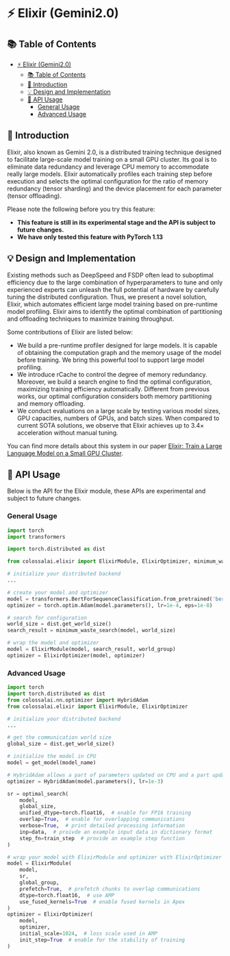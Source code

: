# ⚡️ Elixir (Gemini2.0)

## 📚 Table of Contents

- [⚡️ Elixir (Gemini2.0)](#️-elixir-gemini20)
  - [📚 Table of Contents](#-table-of-contents)
  - [🔗 Introduction](#-introduction)
  - [💡 Design and Implementation](#-design-and-implementation)
  - [🔨 API Usage](#-api-usage)
    - [General Usage](#general-usage)
    - [Advanced Usage](#advanced-usage)

## 🔗 Introduction

Elixir, also known as Gemini 2.0, is a distributed training technique designed to facilitate large-scale model training on a small GPU cluster.
Its goal is to eliminate data redundancy and leverage CPU memory to accommodate really large models.
Elixir automatically profiles each training step before execution and selects the optimal configuration for the ratio of memory redundancy (tensor sharding) and the device placement for each parameter (tensor offloading).

Please note the following before you try this feature:

- **This feature is still in its experimental stage and the API is subject to future changes.**
- **We have only tested this feature with PyTorch 1.13**


## 💡 Design and Implementation

Existing methods such as DeepSpeed and FSDP often lead to suboptimal efficiency due to the large combination of hyperparameters to tune and only experienced experts can unleash the full potential of hardware by carefully tuning the distributed configuration.
Thus, we present a novel solution, Elixir, which automates efficient large model training based on pre-runtime model profiling.
Elixir aims to identify the optimal combination of partitioning and offloading techniques to maximize training throughput.

Some contributions of Elixir are listed below:
- We build a pre-runtime profiler designed for large models. It is capable of obtaining the computation
graph and the memory usage of the model before training. We bring this powerful tool to support
large model profiling.
- We introduce rCache to control the degree of memory redundancy. Moreover, we build a search
engine to find the optimal configuration, maximizing training efficiency automatically. Different
from previous works, our optimal configuration considers both memory partitioning and memory
offloading.
- We conduct evaluations on a large scale by testing various model sizes, GPU capacities, numbers of
GPUs, and batch sizes. When compared to current SOTA solutions, we observe that Elixir achieves
up to 3.4× acceleration without manual tuning.

You can find more details about this system in our paper [Elixir: Train a Large Language Model on a Small GPU Cluster](https://arxiv.org/abs/2212.05339).


## 🔨 API Usage

Below is the API for the Elixir module, these APIs are experimental and subject to future changes.

### General Usage


```python
import torch
import transformers

import torch.distributed as dist

from colossalai.elixir import ElixirModule, ElixirOptimizer, minimum_waste_search

# initialize your distributed backend
...

# create your model and optimizer
model = transformers.BertForSequenceClassification.from_pretrained('bert-base-uncased')
optimizer = torch.optim.Adam(model.parameters(), lr=1e-4, eps=1e-8)

# search for configuration
world_size = dist.get_world_size()
search_result = minimum_waste_search(model, world_size)

# wrap the model and optimizer
model = ElixirModule(model, search_result, world_group)
optimizer = ElixirOptimizer(model, optimizer)
```

### Advanced Usage

```python
import torch
import torch.distributed as dist
from colossalai.nn.optimizer import HybridAdam
from colossalai.elixir import ElixirModule, ElixirOptimizer

# initialize your distributed backend
...

# get the communication world size
global_size = dist.get_world_size()

# initialize the model in CPU
model = get_model(model_name)

# HybridAdam allows a part of parameters updated on CPU and a part updated on GPU
optimizer = HybridAdam(model.parameters(), lr=1e-3)

sr = optimal_search(
    model,
    global_size,
    unified_dtype=torch.float16,  # enable for FP16 training
    overlap=True,  # enable for overlapping communications
    verbose=True,  # print detailed processing information
    inp=data,  # proivde an example input data in dictionary format
    step_fn=train_step  # provide an example step function
)

# wrap your model with ElixirModule and optimizer with ElixirOptimizer
model = ElixirModule(
    model,
    sr,
    global_group,
    prefetch=True,  # prefetch chunks to overlap communications
    dtype=torch.float16,  # use AMP
    use_fused_kernels=True  # enable fused kernels in Apex
)
optimizer = ElixirOptimizer(
    model,
    optimizer,
    initial_scale=1024,  # loss scale used in AMP
    init_step=True  # enable for the stability of training
)
```
